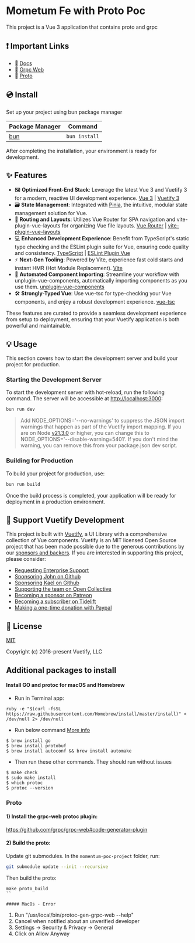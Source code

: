 # Mometum Fe with Proto Poc

This project is a Vue 3 application that contains proto and grpc

## ❗️ Important Links

- 📄 [Docs](https://vuetifyjs.com/)
- 📄 [Grpc Web](https://github.com/zaucy/grpc-web)
- 📄 [Proto](https://protobuf.dev/)

## 💿 Install

Set up your project using bun package manager

| Package Manager                                                | Command        |
|---------------------------------------------------------------|----------------|
| [bun](https://bun.sh/#getting-started)                        | `bun install`  |

After completing the installation, your environment is ready for development.

## ✨ Features

- 🖼️ **Optimized Front-End Stack**: Leverage the latest Vue 3 and Vuetify 3 for a modern, reactive UI development experience. [Vue 3](https://v3.vuejs.org/) | [Vuetify 3](https://vuetifyjs.com/en/)
- 🗃️ **State Management**: Integrated with [Pinia](https://pinia.vuejs.org/), the intuitive, modular state management solution for Vue.
- 🚦 **Routing and Layouts**: Utilizes Vue Router for SPA navigation and vite-plugin-vue-layouts for organizing Vue file layouts. [Vue Router](https://router.vuejs.org/) | [vite-plugin-vue-layouts](https://github.com/JohnCampionJr/vite-plugin-vue-layouts)
- 💻 **Enhanced Development Experience**: Benefit from TypeScript's static type checking and the ESLint plugin suite for Vue, ensuring code quality and consistency. [TypeScript](https://www.typescriptlang.org/) | [ESLint Plugin Vue](https://eslint.vuejs.org/)
- ⚡ **Next-Gen Tooling**: Powered by Vite, experience fast cold starts and instant HMR (Hot Module Replacement). [Vite](https://vitejs.dev/)
- 🧩 **Automated Component Importing**: Streamline your workflow with unplugin-vue-components, automatically importing components as you use them. [unplugin-vue-components](https://github.com/antfu/unplugin-vue-components)
- 🛠️ **Strongly-Typed Vue**: Use vue-tsc for type-checking your Vue components, and enjoy a robust development experience. [vue-tsc](https://github.com/johnsoncodehk/volar/tree/master/packages/vue-tsc)

These features are curated to provide a seamless development experience from setup to deployment, ensuring that your Vuetify application is both powerful and maintainable.

## 💡 Usage

This section covers how to start the development server and build your project for production.

### Starting the Development Server

To start the development server with hot-reload, run the following command. The server will be accessible at [http://localhost:3000](http://localhost:3000):

```bash
bun run dev

```
> Add NODE_OPTIONS='--no-warnings' to suppress the JSON import warnings that happen as part of the Vuetify import mapping. If you are on Node [v21.3.0](https://nodejs.org/en/blog/release/v21.3.0) or higher, you can change this to NODE_OPTIONS='--disable-warning=5401'. If you don't mind the warning, you can remove this from your package.json dev script.

### Building for Production

To build your project for production, use:

```bash
bun run build
```

Once the build process is completed, your application will be ready for deployment in a production environment.

## 💪 Support Vuetify Development

This project is built with [Vuetify](https://vuetifyjs.com/en/), a UI Library with a comprehensive collection of Vue components. Vuetify is an MIT licensed Open Source project that has been made possible due to the generous contributions by our [sponsors and backers](https://vuetifyjs.com/introduction/sponsors-and-backers/). If you are interested in supporting this project, please consider:

- [Requesting Enterprise Support](https://support.vuetifyjs.com/)
- [Sponsoring John on Github](https://github.com/users/johnleider/sponsorship)
- [Sponsoring Kael on Github](https://github.com/users/kaelwd/sponsorship)
- [Supporting the team on Open Collective](https://opencollective.com/vuetify)
- [Becoming a sponsor on Patreon](https://www.patreon.com/vuetify)
- [Becoming a subscriber on Tidelift](https://tidelift.com/subscription/npm/vuetify)
- [Making a one-time donation with Paypal](https://paypal.me/vuetify)

## 📑 License
[MIT](http://opensource.org/licenses/MIT)

Copyright (c) 2016-present Vuetify, LLC

## Additional packages to install 

#### Install GO and protoc for macOS and Homebrew

- Run in Terminal app:

```
ruby -e "$(curl -fsSL https://raw.githubusercontent.com/Homebrew/install/master/install)" < /dev/null 2> /dev/null
```
- Run below command [More info](https://ahmadawais.com/install-go-lang-on-macos-with-homebrew/)

```
$ brew install go
$ brew install protobuf
$ brew install autoconf && brew install automake
```
- Then run these other commands. They should run without issues

```
$ make check
$ sudo make install
$ which protoc
$ protoc --version
```

### Proto
#### 1) Install the grpc-web protoc plugin:

https://github.com/grpc/grpc-web#code-generator-plugin

#### 2) Build the proto:

Update git submodules. In the `momentum-poc-project` folder, run:

```bash
git submodule update --init --recursive
```

Then build the proto:

```
make proto_build
``

##### MacOs - Error

```
1. Run "/usr/local/bin/protoc-gen-grpc-web --help"
2. Cancel when notified about an unverified developer
3. Settings -> Security & Privacy -> General
4. Click on Allow Anyway
```
